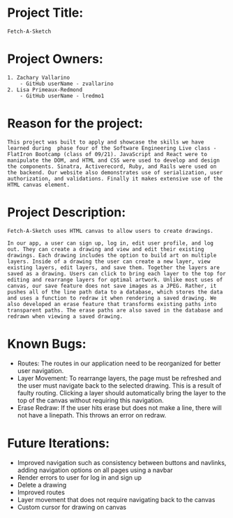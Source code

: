 # Project Title: 
    Fetch-A-Sketch

# Project Owners: 
    1. Zachary Vallarino
        - GitHub userName - zvallarino
    2. Lisa Primeaux-Redmond
        - GitHub userName - lredmo1

# Reason for the project: 
    This project was built to apply and showcase the skills we have learned during  phase four of the Software Engineering Live class - FlatIron Bootcamp (class of 09/21). JavaScript and React were to manipulate the DOM, and HTML and CSS were used to develop and design the components. Sinatra, Activerecord, Ruby, and Rails were used on the backend. Our website also demonstrates use of serialization, user authorization, and validations. Finally it makes extensive use of the HTML canvas element. 

# Project Description: 
    Fetch-A-Sketch uses HTML canvas to allow users to create drawings.  

    In our app, a user can sign up, log in, edit user profile, and log out. They can create a drawing and view and edit their existing  drawings. Each drawing includes the option to build art on multiple layers. Inside of a drawing the user can create a new layer, view existing layers, edit layers, and save them. Together the layers are saved as a drawing. Users can click to bring each layer to the top for editing and rearrange layers for optimal artwork. Unlike most uses of canvas, our save feature does not save images as a JPEG. Rather, it pushes all of the line path data to a database, which stores the data and uses a function to redraw it when rendering a saved drawing. We also developed an erase feature that transforms existing paths into transparent paths. The erase paths are also saved in the database and redrawn when viewing a saved drawing.  


# Known Bugs:
 - Routes: The routes in our application need to be reorganized for better user navigation. 
 - Layer Movement: To rearrange layers, the page must be refreshed and the user must navigate back to the selected drawing. This is a result of faulty routing. Clicking a layer should automatically bring the layer to the top of the canvas without requiring this navigation.  
 - Erase Redraw: If the user hits erase but does not make a line, there will not have a linepath. This throws an error on redraw. 

# Future Iterations:
- Improved navigation such as consistency between buttons and navlinks, adding navigation options on all pages using a navbar
- Render errors to user for log in and sign up 
- Delete a drawing
- Improved routes
- Layer movement that does not require navigating  back to the canvas
- Custom cursor for drawing on canvas
